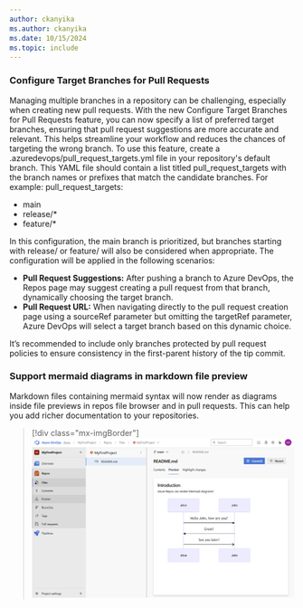 ```yaml
---
author: ckanyika
ms.author: ckanyika
ms.date: 10/15/2024
ms.topic: include
---
```


### Configure Target Branches for Pull Requests

Managing multiple branches in a repository can be challenging, especially when creating new pull requests. With the new Configure Target Branches for Pull Requests feature, you can now specify a list of preferred target branches, ensuring that pull request suggestions are more accurate and relevant. This helps streamline your workflow and reduces the chances of targeting the wrong branch.
To use this feature, create a .azuredevops/pull_request_targets.yml file in your repository's default branch. This YAML file should contain a list titled pull_request_targets with the branch names or prefixes that match the candidate branches. For example:
pull_request_targets:
  - main
  - release/*
  - feature/*


In this configuration, the main branch is prioritized, but branches starting with release/ or feature/ will also be considered when appropriate. The configuration will be applied in the following scenarios:

- **Pull Request Suggestions:** After pushing a branch to Azure DevOps, the Repos page may suggest creating a pull request from that branch, dynamically choosing the target branch.
- **Pull Request URL:** When navigating directly to the pull request creation page using a sourceRef parameter but omitting the targetRef parameter, Azure DevOps will select a target branch based on this dynamic choice.

It’s recommended to include only branches protected by pull request policies to ensure consistency in the first-parent history of the tip commit.

### Support mermaid diagrams in markdown file preview

Markdown files containing mermaid syntax will now render as diagrams inside file previews in repos file browser and in pull requests. This can help you add richer documentation to your repositories.

> [!div class="mx-imgBorder"]
> ![Screenshot of  mermaid diagrams in markdown file preview.](../../media/246-repos-01.png "Screenshot of  mermaid diagrams in markdown file preview")